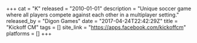 +++
cat = "K"
released = "2010-01-01"
description = "Unique soccer game where all players compete against each other in a multiplayer setting."
released_by = "Digon Games"
date = "2017-04-24T22:42:29Z"
title = "Kickoff CM"
tags = []
site_link = "https://apps.facebook.com/kickoffcm"
platforms = []
+++


